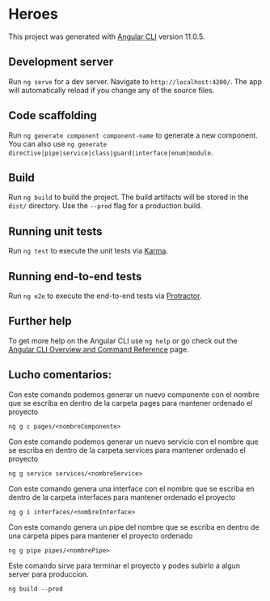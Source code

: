 # Heroes

This project was generated with [Angular CLI](https://github.com/angular/angular-cli) version 11.0.5.

## Development server

Run `ng serve` for a dev server. Navigate to `http://localhost:4200/`. The app will automatically reload if you change any of the source files.

## Code scaffolding

Run `ng generate component component-name` to generate a new component. You can also use `ng generate directive|pipe|service|class|guard|interface|enum|module`.

## Build

Run `ng build` to build the project. The build artifacts will be stored in the `dist/` directory. Use the `--prod` flag for a production build.

## Running unit tests

Run `ng test` to execute the unit tests via [Karma](https://karma-runner.github.io).

## Running end-to-end tests

Run `ng e2e` to execute the end-to-end tests via [Protractor](http://www.protractortest.org/).

## Further help

To get more help on the Angular CLI use `ng help` or go check out the [Angular CLI Overview and Command Reference](https://angular.io/cli) page.

## Lucho comentarios:  
Con este comando podemos generar un nuevo componente con el nombre que se escriba en <nombreComponente> dentro de la carpeta pages para mantener ordenado el proyecto
```
ng g c pages/<nombreComponente>
```
  
Con este comando podemos generar un nuevo servicio con el nombre que se escriba en <nombreService> dentro de la carpeta services para mantener ordenado el proyecto
```
ng g service services/<nombreService>
```

Con este comando genera una interface con el nombre que se escriba en <nombreInterface> dentro de la carpeta interfaces para mantener ordenado el proyecto
```
ng g i interfaces/<nombreInterface>
```
  
Con este comando genera un pipe del nombre que se escriba en <nombrePipe> dentro de una carpeta pipes para mantener el proyecto ordenado
```
ng g pipe pipes/<nombrePipe> 
```
  
Este comando sirve para terminar el proyecto y podes subirlo a algun server para produccion.
```
ng build --prod
```
